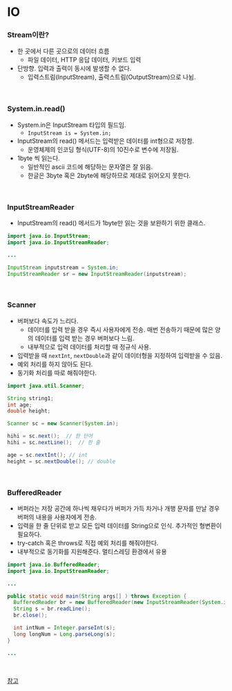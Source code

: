# IO

### Stream이란?

- 한 곳에서 다른 곳으로의 데이터 흐름
    - 파일 데이터, HTTP 응답 데이터, 키보드 입력
- 단방향. 입력과 출력이 동시에 발생할 수 없다.
    - 입력스트림(InputStream), 출력스트림(OutputStream)으로 나뉨.

<br>

### System.in.read()

- System.in은 InputStream 타입의 필드임.
    - `InputStream is = System.in;`
- InputStream의 read() 메서드는 입력받은 데이터를 int형으로 저장함.
    - 운영체제의 인코딩 형식(UTF-8)의 10진수로 변수에 저장됨.
- 1byte 씩 읽는다.
    - 일반적인 ascii 코드에 해당하는 문자열은 잘 읽음.
    - 한글은 3byte 혹은 2byte에 해당하므로 제대로 읽어오지 못한다.

<br>

### InputStreamReader

- InputStream의 read() 메서드가 1byte만 읽는 것을 보완하기 위한 클래스.

```java
import java.io.InputStream;
import java.io.InputStreamReader;

...

InputStream inputstream = System.in;
InputStreamReader sr = new InputStreamReader(inputstream);
```

<br>

### Scanner
- 버퍼보다 속도가 느리다.
    - 데이터를 입력 받을 경우 즉시 사용자에게 전송. 매번 전송하기 때문에 많은 양의 데이터를 입력 받는 경우 버퍼보다 느림.
    - 내부적으로 입력 데이터를 처리할 때 정규식 사용.
- 입력받을 때  `nextInt`, `nextDouble`과 같이 데이터형을 지정하여 입력받을 수 있음.
- 예외 처리를 하지 않아도 된다.
- 동기화 처리를 따로 해줘야한다.

```java
import java.util.Scanner;

String string1;
int age;
double height;

Scanner sc = new Scanner(System.in);

hihi = sc.next();  // 한 단어
hihi = sc.nextLine();  // 한 줄

age = sc.nextInt(); // int
height = sc.nextDouble(); // double
```

<br>

### BufferedReader
- 버퍼라는 저장 공간에 하나씩 채우다가 버퍼가 가득 차거나 개행 문자를 만날 경우 버퍼의 내용을 사용자에게 전송.
- 입력을 한 줄 단위로 받고 모든 입력 데이터를 String으로 인식. 추가적인 형변환이 필요하다.
- try-catch 혹은 throws로 직접 예외 처리를 해줘야한다.
- 내부적으로 동기화를 지원해준다. 멀티스레딩 환경에서 유용


``` java
import java.io.BufferedReader;
import java.io.InputStreamReader;

... 

public static void main(String args[] ) throws Exception {
  BufferedReader br = new BufferedReader(new InputStreamReader(System.in));
  String s = br.readLine();
  br.close();

  int intNum = Integer.parseInt(s);
  long longNum = Long.parseLong(s);
}

...

```

<br>

[참고](https://sorjfkrh5078.tistory.com/93)